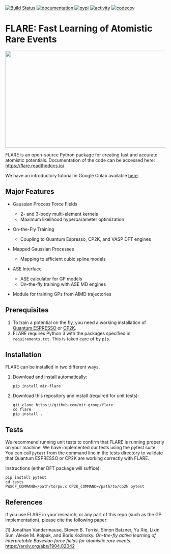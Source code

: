 [![Build Status](https://travis-ci.org/mir-group/flare.svg?branch=master)](https://travis-ci.org/mir-group/flare) [![documentation](https://readthedocs.org/projects/flare/badge/?version=latest)](https://readthedocs.org/projects/flare) [![pypi](https://img.shields.io/pypi/v/mir-flare)](https://pypi.org/project/mir-flare/) [![activity](https://img.shields.io/github/commit-activity/m/mir-group/flare)](https://github.com/mir-group/flare/commits/master) [![codecov](https://codecov.io/gh/mir-group/flare/branch/master/graph/badge.svg)](https://codecov.io/gh/mir-group/flare)

# FLARE: Fast Learning of Atomistic Rare Events

<p align="center">
  <img width="659" height="303" src="https://github.com/mir-group/flare/blob/master/docs/images/Flare_logo.png?raw=true">
</p>

FLARE is an open-source Python package for creating fast and accurate atomistic potentials. Documentation of the code can be accessed here: https://flare.readthedocs.io/

We have an introductory tutorial in Google Colab available [here](https://colab.research.google.com/drive/1Q2NCCQWYQdTW9-e35v1W-mBlWTiQ4zfT).

## Major Features

* Gaussian Process Force Fields
  * 2- and 3-body multi-element kernels
  * Maximum likelihood hyperparameter optimization

* On-the-Fly Training
  * Coupling to Quantum Espresso, CP2K, and VASP DFT engines

* Mapped Gaussian Processes
  * Mapping to efficient cubic spline models

* ASE Interface
  * ASE calculator for GP models
  * On-the-fly training with ASE MD engines

* Module for training GPs from AIMD trajectories


## Prerequisites
1. To train a potential on the fly, you need a working installation of [Quantum ESPRESSO](https://www.quantum-espresso.org) or [CP2K](https://www.cp2k.org).
2. FLARE requires Python 3 with the packages specified in `requirements.txt`. This is taken care of by `pip`.

## Installation
FLARE can be installed in two different ways.
1. Download and install automatically:
    ```
    pip install mir-flare
    ```
2. Download this repository and install (required for unit tests):
    ```
    git clone https://github.com/mir-group/flare
    cd flare
    pip install .
    ```


## Tests
We recommend running unit tests to confirm that FLARE is running properly on your machine. We have implemented our tests using the pytest suite. You can call `pytest` from the command line in the tests directory to validate that Quantum ESPRESSO or CP2K are working correctly with FLARE.

Instructions (either DFT package will suffice):
```
pip install pytest
cd tests
PWSCF_COMMAND=/path/to/pw.x CP2K_COMMAND=/path/to/cp2k pytest
```

## References
If you use FLARE in your research, or any part of this repo (such as the GP implementation), please cite the following paper:

[1] Jonathan Vandermause, Steven B. Torrisi, Simon Batzner, Yu Xie, Lixin Sun, Alexie M. Kolpak, and Boris Kozinsky. *On-the-fly active learning of interpretable Bayesian force fields for atomistic rare events.* https://arxiv.org/abs/1904.02042
